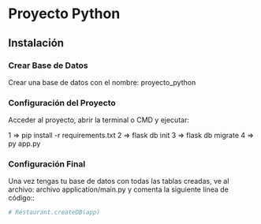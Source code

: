 
# Proyecto Python

## Instalación

### Crear Base de Datos

Crear una base de datos con el nombre: proyecto_python

### Configuración del Proyecto

Acceder al proyecto, abrir la terminal o CMD y ejecutar:

1 => pip install -r requirements.txt
2 => flask db init
3 => flask db migrate
4 => py app.py

### Configuración Final

Una vez tengas tu base de datos con todas las tablas creadas, ve al archivo: archivo application/main.py y comenta la siguiente línea de código::
```python
# Restaurant.createDB(app)

    